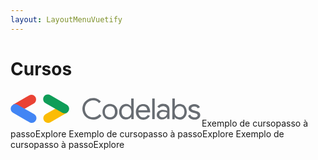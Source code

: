 ```yaml
---
layout: LayoutMenuVuetify
---
```


# Cursos


<v-container fluid>
<v-row dense>
<v-col>
<v-card class="mx-auto" max-width="344"><v-card-text><svg width="306" height="56" viewBox="0 0 410 64"><g fill="none"><path d="M30.327 31.165l20.311-11.687c4.452-3.06 5.565-9.46 2.504-13.913C50.36 1.67 45.073 0 40.622 2.226L5.286 22.54l25.041 8.626z" fill="#EA4335"></path><path d="M45.63 61.496a9.975 9.975 0 0 0 10.016-10.018c0-3.617-1.947-6.956-5.008-8.626L15.303 22.54c-5.008-2.782-10.851-.835-13.634 3.896C-.835 31.165.556 37.009 5.286 39.79l35.336 20.313c1.39 1.113 3.06 1.392 5.008 1.392z" fill="#4285F4"></path><path d="M80.687 61.496c1.67 0 3.617-.557 5.008-1.392l35.336-20.313-24.763-8.904-20.867 11.965c-4.73 2.783-6.4 8.905-3.617 13.635 1.947 3.34 5.286 5.009 8.903 5.009z" fill="#FBBC04"></path><path d="M115.744 41.183a9.975 9.975 0 0 0 10.017-10.018c0-3.617-1.948-6.956-5.009-8.626L85.695 2.226C81.244-.834 74.845.278 71.784 4.73c-3.06 4.453-1.948 10.853 2.504 13.913.556.279.834.557 1.39.835l35.336 20.313c1.391.835 3.06 1.392 4.73 1.392z" fill="#0F9D58"></path><path d="M165.548 51.478c-3.617-1.948-6.4-4.73-8.347-8.348-1.948-3.617-3.06-7.513-3.06-11.687 0-4.173 1.112-8.347 3.06-11.686 1.947-3.618 4.73-6.4 8.347-8.348 3.617-1.948 7.512-3.061 11.685-3.061 3.34 0 6.4.556 9.182 1.948 2.782 1.113 5.008 3.06 7.234 5.287l-3.895 3.617c-1.67-1.948-3.617-3.617-5.565-4.452-1.948-.835-4.173-1.391-6.956-1.391-3.338 0-6.12.834-8.903 2.226-2.782 1.39-4.73 3.617-6.4 6.4-1.669 2.782-2.503 5.843-2.503 9.46 0 3.618.834 6.679 2.504 9.461 1.669 2.783 3.617 5.009 6.399 6.4 2.782 1.392 5.565 2.226 8.903 2.226 5.287 0 10.017-2.226 13.634-6.678l3.895 3.618c-1.948 2.504-4.452 4.452-7.512 5.843-3.06 1.391-6.4 2.226-10.017 2.226-4.173-.278-8.068-1.113-11.685-3.06zm39.508.557c-2.504-1.392-4.451-3.618-5.842-6.122-1.392-2.504-1.948-5.287-1.948-8.348 0-3.06.556-5.843 1.948-8.348 1.39-2.504 3.338-4.452 5.842-6.121 2.505-1.67 5.287-2.226 8.347-2.226 3.06 0 5.843.834 8.347 2.226 2.504 1.391 4.452 3.617 5.843 6.121 1.391 2.505 1.948 5.287 1.948 8.348 0 3.061-.557 5.844-1.948 8.348-1.391 2.504-3.339 4.452-5.843 6.122-2.504 1.391-5.286 2.226-8.347 2.226-3.06 0-5.842-.557-8.347-2.226zm13.634-3.896c1.67-.835 3.06-2.226 3.895-4.174.835-1.948 1.391-3.895 1.391-6.4 0-2.504-.556-4.452-1.391-6.4-1.113-1.948-2.226-3.339-3.895-4.174-1.67-.834-3.339-1.391-5.287-1.391-1.947 0-3.617.557-5.564 1.391-1.67.835-3.06 2.226-4.174 4.174-1.113 1.948-1.39 3.896-1.39 6.4 0 2.505.556 4.452 1.39 6.4 1.113 1.948 2.226 3.34 4.174 4.174 1.947.835 3.617 1.391 5.564 1.391 1.948 0 3.617-.278 5.287-1.39zm21.424 4.174c-2.226-1.391-4.174-3.34-5.287-5.843-1.39-2.505-1.947-5.287-1.947-8.627 0-3.06.556-6.121 1.947-8.626 1.391-2.504 3.06-4.452 5.287-6.121 2.225-1.392 4.73-2.226 7.79-2.226 2.504 0 4.452.556 6.4 1.67 1.947 1.112 3.338 2.503 4.451 3.895h.278l-.278-4.174V9.183h5.286v44.243h-5.008v-4.73h-.278c-1.113 1.67-2.504 2.782-4.452 3.895-1.947 1.113-4.173 1.67-6.399 1.67-2.782 0-5.286-.557-7.79-1.948zm13.633-4.174c1.67-1.113 2.782-2.504 3.895-4.174.835-1.948 1.391-3.895 1.391-6.4 0-2.504-.556-4.452-1.39-6.4-.836-1.948-2.227-3.339-3.896-4.174-1.67-1.113-3.339-1.391-5.286-1.391a9.607 9.607 0 0 0-5.009 1.391c-1.669 1.113-2.782 2.505-3.895 4.174-.835 1.948-1.391 3.896-1.391 6.4 0 2.226.556 4.452 1.391 6.4.835 1.948 2.226 3.34 3.895 4.174 1.67 1.113 3.34 1.391 5.009 1.391 1.947 0 3.617-.278 5.286-1.39zm22.537 4.174c-2.504-1.391-4.174-3.34-5.565-5.843-1.391-2.505-1.948-5.287-1.948-8.627 0-3.06.557-5.843 1.948-8.347 1.391-2.505 3.06-4.73 5.286-6.122 2.226-1.391 5.009-2.226 8.07-2.226 3.06 0 5.842.556 8.068 1.948 2.226 1.391 3.895 3.339 5.286 5.843 1.113 2.504 1.948 5.287 1.948 8.348v1.67h-25.04c0 2.504.834 4.452 1.668 6.121 1.113 1.67 2.226 2.783 3.896 3.618 1.67.834 3.338 1.113 5.008 1.113 4.173 0 7.234-1.948 9.46-5.566l4.451 2.227c-1.39 2.504-3.06 4.452-5.564 6.121-2.504 1.67-5.287 2.226-8.347 2.226-3.617-.556-6.4-1.113-8.625-2.504zm16.972-18.087c0-1.391-.557-2.504-1.113-3.896-.557-1.39-1.67-2.504-3.06-3.339-1.392-.834-3.061-1.391-5.287-1.391-2.504 0-4.452.835-6.4 2.504-1.669 1.67-2.782 3.618-3.338 6.4h19.198v-.278zm10.573-25.043h5.286v44.243h-5.286zm15.302 43.965a9.026 9.026 0 0 1-4.173-3.618c-1.113-1.67-1.391-3.339-1.391-5.287 0-3.339 1.39-5.843 3.895-7.79 2.504-1.949 5.565-2.783 9.46-2.783 1.947 0 3.617.278 5.286.556 1.67.278 2.782.835 3.617 1.391v-2.226c0-2.226-.835-4.174-2.504-5.565-1.67-1.391-3.617-2.226-6.121-2.226-1.67 0-3.339.278-4.73 1.113-1.391.835-2.782 1.948-3.617 3.06l-3.895-3.06c1.113-1.948 3.06-3.34 5.008-4.452 1.948-1.113 4.73-1.67 7.234-1.67 4.173 0 7.79 1.113 10.016 3.34 2.504 2.226 3.617 5.286 3.617 9.182v20.035h-5.008v-4.452h-.278c-.835 1.391-2.226 2.782-4.174 3.895-1.947 1.113-3.895 1.67-6.12 1.67-2.226 0-4.174-.278-6.122-1.113zm11.686-4.73c1.391-.835 2.782-2.227 3.617-3.618a9.61 9.61 0 0 0 1.391-5.009c-1.113-.556-2.226-1.113-3.617-1.67-1.391-.278-3.06-.556-4.452-.556-2.782 0-5.008.557-6.399 1.67s-2.226 2.782-2.226 4.73c0 1.67.557 3.061 1.948 4.174 1.391 1.113 3.06 1.67 5.008 1.67 1.67 0 3.339-.557 4.73-1.392zm25.597 4.452c-1.947-1.113-3.338-2.505-4.173-3.896h-.278v4.73h-5.009V9.183h5.287V22.26l-.278 4.452h.278c.835-1.67 2.504-3.06 4.173-4.174 1.948-1.113 4.174-1.67 6.4-1.67 2.782 0 5.286.835 7.79 2.227 2.226 1.391 4.174 3.339 5.286 6.121 1.113 2.783 1.948 5.566 1.948 8.626 0 3.34-.556 6.122-1.948 8.627-1.39 2.504-3.06 4.452-5.286 5.843-2.226 1.391-4.73 2.226-7.79 2.226-2.226-.278-4.452-.835-6.4-1.67zm11.13-4.73c1.669-1.114 2.782-2.505 3.895-4.175.834-1.948 1.39-3.895 1.39-6.4 0-2.504-.556-4.452-1.39-6.4-.835-1.948-2.226-3.339-3.895-4.174-1.67-1.113-3.34-1.391-5.009-1.391-1.947 0-3.617.557-5.286 1.391-1.67 1.113-2.782 2.505-3.895 4.174-.835 1.948-1.391 3.896-1.391 6.4 0 2.505.556 4.452 1.39 6.4.835 1.948 2.227 3.34 3.896 4.174 1.67 1.113 3.339 1.391 5.286 1.391 1.67 0 3.34-.278 5.009-1.39zm17.806 3.895c-2.226-1.67-3.895-3.618-4.73-6.122l4.73-2.226c.835 1.948 1.948 3.34 3.617 4.452 1.67 1.113 3.34 1.67 5.009 1.67 1.947 0 3.617-.279 5.008-1.113 1.39-.835 2.226-1.948 2.226-3.34 0-1.39-.557-2.504-1.67-3.06-1.113-.835-2.782-1.392-5.286-1.948l-3.895-1.113c-2.505-.557-4.452-1.67-6.122-3.061-1.669-1.391-2.504-3.34-2.504-5.844 0-1.947.557-3.339 1.67-4.73 1.113-1.391 2.504-2.504 4.451-3.06 1.948-.836 3.896-1.114 5.843-1.114 2.783 0 5.287.557 7.513 1.67 2.225 1.113 3.617 2.782 4.73 5.008l-4.452 2.226c-1.391-2.782-3.895-4.173-7.512-4.173-1.67 0-3.34.278-4.452 1.113-1.391.834-1.948 1.947-1.948 3.06s.557 2.227 1.391 2.783c.835.557 2.226 1.391 4.174 1.67l4.452 1.113c3.06.834 5.564 1.947 6.955 3.617 1.67 1.67 2.226 3.34 2.226 5.565 0 1.948-.556 3.618-1.67 5.009-1.112 1.391-2.503 2.504-4.45 3.34-1.949.834-3.896 1.112-6.4 1.112-3.895-.278-6.678-.835-8.904-2.504z" fill="#676C72"></path></g></svg></v-card-text><v-card-title>Exemplo de curso</v-card-title><v-card-subtitle>passo à passo</v-card-subtitle><v-card-actions><v-spacer></v-spacer><router-link to="/step-coures/google-codelab" v-slot="{href, route, navigate}"><v-btn color="primary" :href="href" @click="navigate" class='whatever-you-want'>Explore</v-btn></router-link></v-card-actions></v-card>
</v-col>
<v-col>
<v-card class="mx-auto" max-width="344"><v-card-text><v-img max-height="400" src="https://cdn.icon-icons.com/icons2/2415/PNG/512/java_original_wordmark_logo_icon_146459.png" /></v-card-text><v-card-title>Exemplo de curso</v-card-title><v-card-subtitle>passo à passo</v-card-subtitle><v-card-actions><v-spacer></v-spacer><router-link to="/step-coures/java" v-slot="{href, route, navigate}"><v-btn color="primary" :href="href" @click="navigate" class='whatever-you-want'>Explore</v-btn></router-link></v-card-actions></v-card>
<v-card class="mx-auto" max-width="344"><v-card-text><v-img src="https://cdn.vuetifyjs.com/docs/images/logos/vuetify-logo-light-atom.svg" /></v-card-text><v-card-title>Exemplo de curso</v-card-title><v-card-subtitle>passo à passo</v-card-subtitle><v-card-actions><v-spacer></v-spacer><router-link to="/step-coures/stepper" v-slot="{href, route, navigate}"><v-btn color="primary" :href="href" @click="navigate" class='whatever-you-want'>Explore</v-btn></router-link></v-card-actions></v-card>
</v-col>
</v-row>
</v-container>